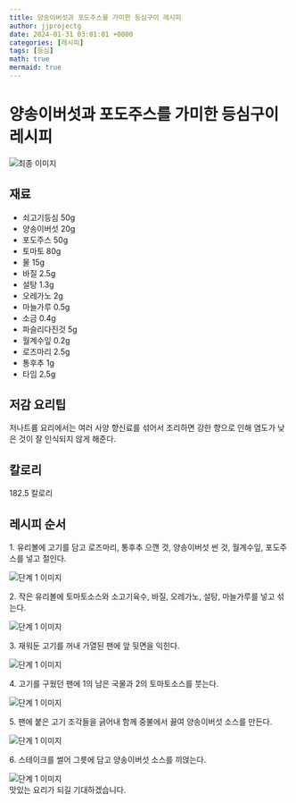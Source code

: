 ```yaml
---
title: 양송이버섯과 포도주스를 가미한 등심구이 레시피
author: jjprojectg
date: 2024-01-31 03:01:01 +0000
categories: [레시피]
tags: [등심]
math: true
mermaid: true
---
```

<meta name="og:type" content="website"/>
<meta charset="UTF-8"/>
<div class="header">
  <h1>양송이버섯과 포도주스를 가미한 등심구이 레시피</h1>
</div>

<div class="container my-4">
  <div class="row">
    <div class="col-12 col-md-6">
      <div class="recipe-image">
        <img src="http://www.foodsafetykorea.go.kr/uploadimg/20141117/20141117053458_1416213298111.jpg" class="step-image" alt="최종 이미지"/>
      </div>
    </div>
    <div class="col-12 col-md-6">
      <div class="ingredients">
        <h2>재료</h2>
        <ul class="card">
          <li> 쇠고기등심 50g </li>
          <li>  양송이버섯 20g </li>
          <li>  포도주스 50g </li>
          <li>  토마토 80g </li>
          <li>  물 15g </li>
          <li>  바질 2.5g </li>
          <li>  설탕 1.3g </li>
          <li>  오레가노 2g </li>
          <li> 마늘가루 0.5g </li>
          <li>  소금 0.4g </li>
          <li>  파슬리다진것 5g </li>
          <li>  월계수잎 0.2g </li>
          <li>  로즈마리 2.5g </li>
          <li>  통후추 1g </li>
          <li>  타임 2.5g </li>
</ul>
      </div>
    </div>
    <div class="col-12 col-md-6">
      <div class="ingredients">
        <h2>저감 요리팁</h2>
        <div class="card"> 
          <p>
            저나트륨 요리에서는 여러 사양 향신료를 섞어서 조리하면 강한 향으로 인해 염도가 낮은 것이 잘 인식되지 않게 해준다.
          </p>
        </div>
      </div>
      <div class="ingredients">
        <h2>칼로리</h2>
        <div class="card"> 
          <p>
            182.5 칼로리
          </p>
        </div>
      </div>
    </div>
  </div>

  <h2 class="my-4">레시피 순서</h2>
  <div class="card recipe-card">
    <div class="card-body recipe-step">
      <p class="card-text step-description">1. 유리볼에 고기를 담고 로즈마리, 통후추 으깬 것, 양송이버섯 썬 것, 월계수잎, 포도주스를 넣고 절인다.</p>
      <img src="http://www.foodsafetykorea.go.kr/uploadimg/cook/859-1.jpg" alt="단계 1 이미지" class="step-image"/>
    </div>
  </div>
  <div class="card recipe-card">
    <div class="card-body recipe-step">
      <p class="card-text step-description">2. 작은 유리볼에 토마토소스와 소고기육수, 바질, 오레가노, 설탕, 마늘가루를 넣고 섞는다.</p>
      <img src="http://www.foodsafetykorea.go.kr/uploadimg/cook/859-2.jpg" alt="단계 1 이미지" class="step-image"/>
    </div>
  </div>
  <div class="card recipe-card">
    <div class="card-body recipe-step">
      <p class="card-text step-description">3. 재워둔 고기를 꺼내 가열된 팬에 앞 뒷면을 익힌다.</p>
      <img src="http://www.foodsafetykorea.go.kr/uploadimg/cook/859-3.jpg" alt="단계 1 이미지" class="step-image"/>
    </div>
  </div>
  <div class="card recipe-card">
    <div class="card-body recipe-step">
      <p class="card-text step-description">4. 고기를 구웠던 팬에 1의 남은 국물과 2의 토마토소스를 붓는다.</p>
      <img src="http://www.foodsafetykorea.go.kr/uploadimg/cook/859-4.jpg" alt="단계 1 이미지" class="step-image"/>
    </div>
  </div>
  <div class="card recipe-card">
    <div class="card-body recipe-step">
      <p class="card-text step-description">5. 팬에 붙은 고기 조각들을 긁어내 함께 중불에서 끓여 양송이버섯 소스를 만든다.</p>
      <img src="http://www.foodsafetykorea.go.kr/uploadimg/cook/859-5.jpg" alt="단계 1 이미지" class="step-image"/>
    </div>
  </div>
  <div class="card recipe-card">
    <div class="card-body recipe-step">
      <p class="card-text step-description">6. 스테이크를 썰어 그릇에 담고 양송이버섯 소스를 끼얹는다.</p>
      <img src="http://www.foodsafetykorea.go.kr/uploadimg/cook/859-6.jpg" alt="단계 1 이미지" class="step-image"/>
    </div>
  </div>

</div>
맛있는 요리가 되길 기대하겠습니다.
